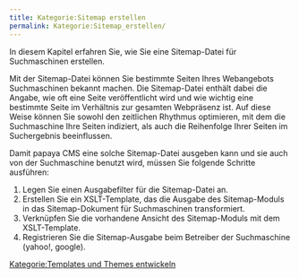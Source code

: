 ```yaml
---
title: Kategorie:Sitemap erstellen
permalink: Kategorie:Sitemap_erstellen/
---
```


In diesem Kapitel erfahren Sie, wie Sie eine Sitemap-Datei für Suchmaschinen erstellen.

Mit der Sitemap-Datei können Sie bestimmte Seiten Ihres Webangebots Suchmaschinen bekannt machen. Die Sitemap-Datei enthält dabei die Angabe, wie oft eine Seite veröffentlicht wird und wie wichtig eine bestimmte Seite im Verhältnis zur gesamten Webpräsenz ist. Auf diese Weise können Sie sowohl den zeitlichen Rhythmus optimieren, mit dem die Suchmaschine Ihre Seiten indiziert, als auch die Reihenfolge Ihrer Seiten im Suchergebnis beeinflussen.

Damit papaya CMS eine solche Sitemap-Datei ausgeben kann und sie auch von der Suchmaschine benutzt wird, müssen Sie folgende Schritte ausführen:

1.  Legen Sie einen Ausgabefilter für die Sitemap-Datei an.
2.  Erstellen Sie ein XSLT-Template, das die Ausgabe des Sitemap-Moduls in das Sitemap-Dokument für Suchmaschinen transformiert.
3.  Verknüpfen Sie die vorhandene Ansicht des Sitemap-Moduls mit dem XSLT-Template.
4.  Registrieren Sie die Sitemap-Ausgabe beim Betreiber der Suchmaschine (yahoo!, google).

[Kategorie:Templates und Themes entwickeln](export_de/Kategorie:Templates_und_Themes_entwickeln.md)